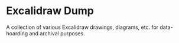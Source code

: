 # Excalidraw Dump

A collection of various Excalidraw drawings, diagrams, etc. for data-hoarding and archival
purposes.
